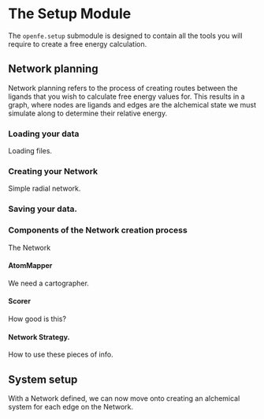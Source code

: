 # The Setup Module

The ``openfe.setup`` submodule is designed to contain all the tools you will
require to create a free energy calculation.

## Network planning

Network planning refers to the process of creating routes between the ligands
that you wish to calculate free energy values for.  This results in a graph,
where nodes are ligands and edges are the alchemical state we must simulate
along to determine their relative energy.


### Loading your data

Loading files.

### Creating your Network

Simple radial network.

### Saving your data.

### Components of the Network creation process

The Network 

#### AtomMapper

We need a cartographer.

#### Scorer

How good is this?

#### Network Strategy.

How to use these pieces of info.

## System setup

With a Network defined, we can now move onto creating an alchemical system
for each edge on the Network.
